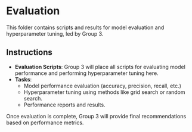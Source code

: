 # Evaluation

This folder contains scripts and results for model evaluation and hyperparameter tuning, led by Group 3.

## Instructions

- **Evaluation Scripts**: Group 3 will place all scripts for evaluating model performance and performing hyperparameter tuning here.
- **Tasks**:
  - Model performance evaluation (accuracy, precision, recall, etc.)
  - Hyperparameter tuning using methods like grid search or random search.
  - Performance reports and results.
  
Once evaluation is complete, Group 3 will provide final recommendations based on performance metrics.